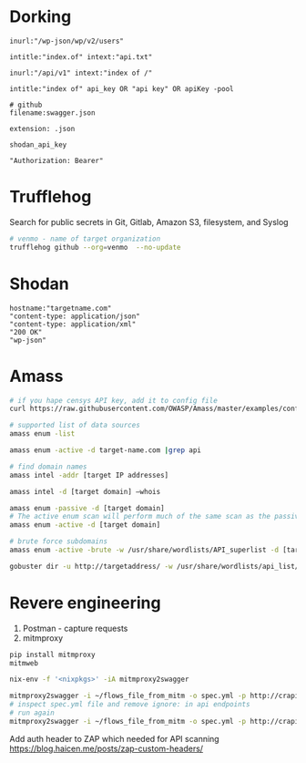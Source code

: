 # Dorking
```
inurl:"/wp-json/wp/v2/users"

intitle:"index.of" intext:"api.txt"

inurl:"/api/v1" intext:"index of /"

intitle:"index of" api_key OR "api key" OR apiKey -pool

# github
filename:swagger.json

extension: .json

shodan_api_key

"Authorization: Bearer"
```
# Trufflehog
Search for public secrets in Git, Gitlab, Amazon S3, filesystem, and Syslog
```bash
# venmo - name of target organization
trufflehog github --org=venmo  --no-update
```
# Shodan
```
hostname:"targetname.com"
"content-type: application/json"
"content-type: application/xml"
"200 OK"
"wp-json"
```
# Amass
```bash
# if you hape censys API key, add it to config file
curl https://raw.githubusercontent.com/OWASP/Amass/master/examples/config.yaml >~/.config/amass/config.yaml

# supported list of data sources
amass enum -list 

amass enum -active -d target-name.com |grep api

# find domain names 
amass intel -addr [target IP addresses]

amass intel -d [target domain] –whois

amass enum -passive -d [target domain]
# The active enum scan will perform much of the same scan as the passive one, but it will add domain name resolution, attempt DNS zone transfers, and grab SSL certificate information:
amass enum -active -d [target domain]

# brute force subdomains
amass enum -active -brute -w /usr/share/wordlists/API_superlist -d [target domain] -dir [directory name] 

gobuster dir -u http://targetaddress/ -w /usr/share/wordlists/api_list/common_apis_160 -x 200,202,301 -b 302
```
# Revere engineering
1. Postman - capture requests
2. mitmproxy

```bash
pip install mitmproxy
mitmweb

nix-env -f '<nixpkgs>' -iA mitmproxy2swagger

mitmproxy2swagger -i ~/flows_file_from_mitm -o spec.yml -p http://crapi.apisec.ai -f flow
# inspect spec.yml file and remove ignore: in api endpoints 
# run again
mitmproxy2swagger -i ~/flows_file_from_mitm -o spec.yml -p http://crapi.apisec.ai -f flow --examples
```

Add auth header to ZAP which needed for API scanning
https://blog.haicen.me/posts/zap-custom-headers/